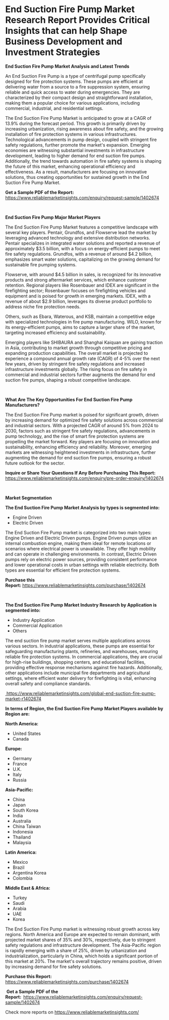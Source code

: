 <p><h1>End Suction Fire Pump Market Research Report Provides Critical Insights that can help Shape Business Development and Investment Strategies</h1></p><p><strong>End Suction Fire Pump Market Analysis and Latest Trends</strong></p>
<p><p>An End Suction Fire Pump is a type of centrifugal pump specifically designed for fire protection systems. These pumps are efficient at delivering water from a source to a fire suppression system, ensuring reliable and quick access to water during emergencies. They are characterized by their compact design and straightforward installation, making them a popular choice for various applications, including commercial, industrial, and residential settings.</p><p>The End Suction Fire Pump Market is anticipated to grow at a CAGR of 13.9% during the forecast period. This growth is primarily driven by increasing urbanization, rising awareness about fire safety, and the growing installation of fire protection systems in various infrastructures. Technological advancements in pump design, coupled with stringent fire safety regulations, further promote the market's expansion. Emerging economies are witnessing substantial investments in infrastructure development, leading to higher demand for end suction fire pumps. Additionally, the trend towards automation in fire safety systems is shaping the future of this market, enhancing operational efficiency and effectiveness. As a result, manufacturers are focusing on innovative solutions, thus creating opportunities for sustained growth in the End Suction Fire Pump Market.</p></p>
<p><strong>Get a Sample PDF of the Report:&nbsp;</strong> <a href="https://www.reliablemarketinsights.com/enquiry/request-sample/1402674?utm_campaign=2010&utm_medium=2&utm_source=Github&utm_content=ia&utm_term=12012025&utm_id=end-suction-fire-pump">https://www.reliablemarketinsights.com/enquiry/request-sample/1402674</a></p>
<p>&nbsp;</p>
<p><strong>End Suction Fire Pump Major Market Players</strong></p>
<p><p>The End Suction Fire Pump Market features a competitive landscape with several key players. Pentair, Grundfos, and Flowserve lead the market by leveraging advanced technology and extensive distribution networks. Pentair specializes in integrated water solutions and reported a revenue of approximately $3.5 billion, with a focus on energy-efficient pumps to meet fire safety regulations. Grundfos, with a revenue of around $4.2 billion, emphasizes smart water solutions, capitalizing on the growing demand for sustainable fire pumping systems.</p><p>Flowserve, with around $4.5 billion in sales, is recognized for its innovative products and strong aftermarket services, which enhance customer retention. Regional players like Rosenbauer and IDEX are significant in the firefighting sector; Rosenbauer focuses on firefighting vehicles and equipment and is poised for growth in emerging markets. IDEX, with a revenue of about $2.9 billion, leverages its diverse product portfolio to address niche fire protection needs.</p><p>Others, such as Ebara, Waterous, and KSB, maintain a competitive edge with specialized technologies in fire pump manufacturing. WILO, known for its energy-efficient pumps, aims to capture a larger share of the market, targeting increased efficiency and sustainability.</p><p>Emerging players like SHIBAURA and Shanghai Kaiquan are gaining traction in Asia, contributing to market growth through competitive pricing and expanding production capabilities. The overall market is projected to experience a compound annual growth rate (CAGR) of 4-5% over the next few years, driven by stringent fire safety regulations and increased infrastructure investments globally. The rising focus on fire safety in commercial and industrial sectors further augments the demand for end suction fire pumps, shaping a robust competitive landscape.</p></p>
<p>&nbsp;</p>
<p><strong>What Are The Key Opportunities For End Suction Fire Pump Manufacturers?</strong></p>
<p><p>The End Suction Fire Pump market is poised for significant growth, driven by increasing demand for optimized fire safety solutions across commercial and industrial sectors. With a projected CAGR of around 5% from 2024 to 2030, factors such as stringent fire safety regulations, advancements in pump technology, and the rise of smart fire protection systems are propelling the market forward. Key players are focusing on innovation and sustainability, enhancing efficiency and reliability. Moreover, emerging markets are witnessing heightened investments in infrastructure, further augmenting the demand for end suction fire pumps, ensuring a robust future outlook for the sector.</p></p>
<p><strong>Inquire or Share Your Questions If Any Before Purchasing This Report:</strong> <a href="https://www.reliablemarketinsights.com/enquiry/pre-order-enquiry/1402674?utm_campaign=2010&utm_medium=2&utm_source=Github&utm_content=ia&utm_term=12012025&utm_id=end-suction-fire-pump">https://www.reliablemarketinsights.com/enquiry/pre-order-enquiry/1402674</a></p>
<p>&nbsp;</p>
<p><strong>Market Segmentation</strong></p>
<p><strong>The End Suction Fire Pump Market Analysis by types is segmented into:</strong></p>
<p><ul><li>Engine Driven</li><li>Electric Driven</li></ul></p>
<p><p>The End Suction Fire Pump market is categorized into two main types: Engine Driven and Electric Driven pumps. Engine Driven pumps utilize an internal combustion engine, making them ideal for remote locations or scenarios where electrical power is unavailable. They offer high mobility and can operate in challenging environments. In contrast, Electric Driven pumps rely on electric power sources, providing consistent performance and lower operational costs in urban settings with reliable electricity. Both types are essential for efficient fire protection systems.</p></p>
<p><strong>Purchase this Report:&nbsp;</strong><a href="https://www.reliablemarketinsights.com/purchase/1402674?utm_campaign=2010&utm_medium=2&utm_source=Github&utm_content=ia&utm_term=12012025&utm_id=end-suction-fire-pump">https://www.reliablemarketinsights.com/purchase/1402674</a></p>
<p>&nbsp;</p>
<p><strong>The End Suction Fire Pump Market Industry Research by Application is segmented into:</strong></p>
<p><ul><li>Industry Application</li><li>Commercial Application</li><li>Others</li></ul></p>
<p><p>The end suction fire pump market serves multiple applications across various sectors. In industrial applications, these pumps are essential for safeguarding manufacturing plants, refineries, and warehouses, ensuring reliable fire protection systems. In commercial applications, they are crucial for high-rise buildings, shopping centers, and educational facilities, providing effective response mechanisms against fire hazards. Additionally, other applications include municipal fire departments and agricultural settings, where efficient water delivery for firefighting is vital, enhancing overall safety and compliance standards.</p></p>
<p><a href="https://www.reliablemarketinsights.com/global-end-suction-fire-pump-market-r1402674?utm_campaign=2010&utm_medium=2&utm_source=Github&utm_content=ia&utm_term=12012025&utm_id=end-suction-fire-pump">&nbsp;https://www.reliablemarketinsights.com/global-end-suction-fire-pump-market-r1402674</a></p>
<p><strong>In terms of Region, the End Suction Fire Pump Market Players available by Region are:</strong></p>
<p>
    <p> <strong> North America: </strong>
        <ul>
            <li>United States</li>
            <li>Canada</li>
        </ul>
        </p> 
    <p> <strong> Europe: </strong>
        <ul>
            <li>Germany</li>
            <li>France</li>
            <li>U.K.</li>
            <li>Italy</li>
            <li>Russia</li>
        </ul>
        </p> 
    <p> <strong> Asia-Pacific: </strong>
        <ul>
            <li>China</li>
            <li>Japan</li>
            <li>South Korea</li>
            <li>India</li>
            <li>Australia</li>
            <li>China Taiwan</li>
            <li>Indonesia</li>
            <li>Thailand</li>
            <li>Malaysia</li>
        </ul>
        </p> 
    <p> <strong> Latin America: </strong>
        <ul>
            <li>Mexico</li>
            <li>Brazil</li>
            <li>Argentina Korea</li>
            <li>Colombia</li>
        </ul>
        </p> 
    <p> <strong> Middle East & Africa: </strong>
        <ul>
            <li>Turkey</li>
            <li>Saudi</li>
            <li>Arabia</li>
            <li>UAE</li>
            <li>Korea</li>
        </ul>
    </p>
    </p>
<p><p>The End Suction Fire Pump market is witnessing robust growth across key regions. North America and Europe are expected to remain dominant, with projected market shares of 35% and 30%, respectively, due to stringent safety regulations and infrastructure development. The Asia-Pacific region is rapidly emerging with a share of 25%, driven by urbanization and industrialization, particularly in China, which holds a significant portion of this market at 20%. The market's overall trajectory remains positive, driven by increasing demand for fire safety solutions.</p></p>
<p><strong>Purchase this Report: </strong><a href="https://www.reliablemarketinsights.com/purchase/1402674?utm_campaign=2010&utm_medium=2&utm_source=Github&utm_content=ia&utm_term=12012025&utm_id=end-suction-fire-pump">https://www.reliablemarketinsights.com/purchase/1402674</a></p>
<p>&nbsp;<strong>Get a Sample PDF of the Report:&nbsp;&nbsp;</strong><a href="https://www.reliablemarketinsights.com/enquiry/request-sample/1402674?utm_campaign=2010&utm_medium=2&utm_source=Github&utm_content=ia&utm_term=12012025&utm_id=end-suction-fire-pump">https://www.reliablemarketinsights.com/enquiry/request-sample/1402674</a></p>
<p><strong></strong></p>
<p>Check more reports on <a href="https://www.reliablemarketinsights.com/?utm_campaign=2010&utm_medium=2&utm_source=Github&utm_content=ia&utm_term=12012025&utm_id=end-suction-fire-pump">https://www.reliablemarketinsights.com/</a></p>